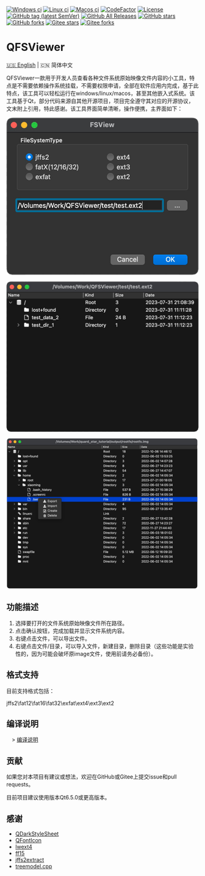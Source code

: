 [![Windows ci](https://img.shields.io/github/actions/workflow/status/qqxiaoming/qfsviewer/windows.yml?branch=main&logo=windows)](https://github.com/QQxiaoming/qfsviewer/actions/workflows/windows.yml)
[![Linux ci](https://img.shields.io/github/actions/workflow/status/qqxiaoming/qfsviewer/linux.yml?branch=main&logo=linux)](https://github.com/QQxiaoming/qfsviewer/actions/workflows/linux.yml)
[![Macos ci](https://img.shields.io/github/actions/workflow/status/qqxiaoming/qfsviewer/macos.yml?branch=main&logo=apple)](https://github.com/QQxiaoming/qfsviewer/actions/workflows/macos.yml)
[![CodeFactor](https://img.shields.io/codefactor/grade/github/qqxiaoming/qfsviewer.svg?logo=codefactor)](https://www.codefactor.io/repository/github/qqxiaoming/qfsviewer)
[![License](https://img.shields.io/github/license/qqxiaoming/qfsviewer.svg?colorB=f48041&logo=gnu)](https://github.com/QQxiaoming/qfsviewer)
[![GitHub tag (latest SemVer)](https://img.shields.io/github/tag/QQxiaoming/QFSViewer.svg?logo=git)](https://github.com/QQxiaoming/QFSViewer/releases)
[![GitHub All Releases](https://img.shields.io/github/downloads/QQxiaoming/QFSViewer/total.svg?logo=pinboard)](https://github.com/QQxiaoming/QFSViewer/releases)
[![GitHub stars](https://img.shields.io/github/stars/QQxiaoming/QFSViewer.svg?logo=github)](https://github.com/QQxiaoming/QFSViewer)
[![GitHub forks](https://img.shields.io/github/forks/QQxiaoming/QFSViewer.svg?logo=github)](https://github.com/QQxiaoming/QFSViewer)
[![Gitee stars](https://gitee.com/QQxiaoming/QFSViewer/badge/star.svg?theme=dark)](https://gitee.com/QQxiaoming/QFSViewer)
[![Gitee forks](https://gitee.com/QQxiaoming/QFSViewer/badge/fork.svg?theme=dark)](https://gitee.com/QQxiaoming/QFSViewer)

# QFSViewer

[🇺🇸 English](./README.md) | 🇨🇳 简体中文

QFSViewer一款用于开发人员查看各种文件系统原始映像文件内容的小工具，特点是不需要依赖操作系统挂载，不需要权限申请，全部在软件应用内完成，基于此特点，该工具可以轻松运行在windows/linux/macos，甚至其他嵌入式系统。该工具基于Qt，部分代码来源自其他开源项目，项目完全遵守其对应的开源协议，文末附上引用，特此感谢。该工具界面简单清晰，操作便携，主界面如下：

![img0](./img/docimg0.png)

![img1](./img/docimg1.png)

![img2](./img/docimg2.png)

## 功能描述

1. 选择要打开的文件系统原始映像文件所在路径。
2. 点击确认按钮，完成加载并显示文件系统内容。
3. 右键点击文件，可以导出文件。
4. 右键点击文件/目录，可以导入文件，新建目录，删除目录（这些功能是实验性的，因为可能会破坏原image文件，使用前请务必备份）。

## 格式支持

目前支持格式包括：

jffs2\fat12\fat16\fat32\exfat\ext4\ext3\ext2

## 编译说明

　> [编译说明](./DEVELOPNOTE.md)

## 贡献

如果您对本项目有建议或想法，欢迎在GitHub或Gitee上提交issue和pull requests。

目前项目建议使用版本Qt6.5.0或更高版本。

## 感谢

- [QDarkStyleSheet](https://github.com/ColinDuquesnoy/QDarkStyleSheet)
- [QFontIcon](https://github.com/dridk/QFontIcon)
- [lwext4](https://github.com/gkostka/lwext4)
- [ff15](http://elm-chan.org/fsw/ff/00index_e.html)
- [jffs2extract](https://github.com/rickardp/jffs2extract)
- [treemodel.cpp](https://github.com/chocoball/QTreeViewTest)
